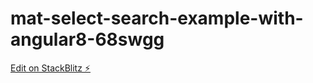 # mat-select-search-example-with-angular8-68swgg

[Edit on StackBlitz ⚡️](https://stackblitz.com/edit/mat-select-search-example-with-angular8-68swgg)